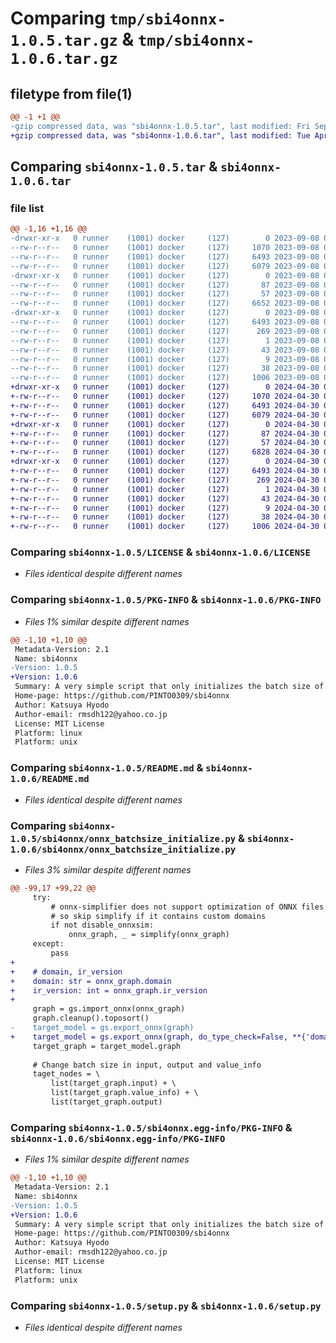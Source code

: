 # Comparing `tmp/sbi4onnx-1.0.5.tar.gz` & `tmp/sbi4onnx-1.0.6.tar.gz`

## filetype from file(1)

```diff
@@ -1 +1 @@
-gzip compressed data, was "sbi4onnx-1.0.5.tar", last modified: Fri Sep  8 01:21:17 2023, max compression
+gzip compressed data, was "sbi4onnx-1.0.6.tar", last modified: Tue Apr 30 05:52:04 2024, max compression
```

## Comparing `sbi4onnx-1.0.5.tar` & `sbi4onnx-1.0.6.tar`

### file list

```diff
@@ -1,16 +1,16 @@
-drwxr-xr-x   0 runner    (1001) docker     (127)        0 2023-09-08 01:21:17.081897 sbi4onnx-1.0.5/
--rw-r--r--   0 runner    (1001) docker     (127)     1070 2023-09-08 01:21:08.000000 sbi4onnx-1.0.5/LICENSE
--rw-r--r--   0 runner    (1001) docker     (127)     6493 2023-09-08 01:21:17.081897 sbi4onnx-1.0.5/PKG-INFO
--rw-r--r--   0 runner    (1001) docker     (127)     6079 2023-09-08 01:21:08.000000 sbi4onnx-1.0.5/README.md
-drwxr-xr-x   0 runner    (1001) docker     (127)        0 2023-09-08 01:21:17.081897 sbi4onnx-1.0.5/sbi4onnx/
--rw-r--r--   0 runner    (1001) docker     (127)       87 2023-09-08 01:21:08.000000 sbi4onnx-1.0.5/sbi4onnx/__init__.py
--rw-r--r--   0 runner    (1001) docker     (127)       57 2023-09-08 01:21:08.000000 sbi4onnx-1.0.5/sbi4onnx/__main__.py
--rw-r--r--   0 runner    (1001) docker     (127)     6652 2023-09-08 01:21:08.000000 sbi4onnx-1.0.5/sbi4onnx/onnx_batchsize_initialize.py
-drwxr-xr-x   0 runner    (1001) docker     (127)        0 2023-09-08 01:21:17.081897 sbi4onnx-1.0.5/sbi4onnx.egg-info/
--rw-r--r--   0 runner    (1001) docker     (127)     6493 2023-09-08 01:21:17.000000 sbi4onnx-1.0.5/sbi4onnx.egg-info/PKG-INFO
--rw-r--r--   0 runner    (1001) docker     (127)      269 2023-09-08 01:21:17.000000 sbi4onnx-1.0.5/sbi4onnx.egg-info/SOURCES.txt
--rw-r--r--   0 runner    (1001) docker     (127)        1 2023-09-08 01:21:17.000000 sbi4onnx-1.0.5/sbi4onnx.egg-info/dependency_links.txt
--rw-r--r--   0 runner    (1001) docker     (127)       43 2023-09-08 01:21:17.000000 sbi4onnx-1.0.5/sbi4onnx.egg-info/entry_points.txt
--rw-r--r--   0 runner    (1001) docker     (127)        9 2023-09-08 01:21:17.000000 sbi4onnx-1.0.5/sbi4onnx.egg-info/top_level.txt
--rw-r--r--   0 runner    (1001) docker     (127)       38 2023-09-08 01:21:17.081897 sbi4onnx-1.0.5/setup.cfg
--rw-r--r--   0 runner    (1001) docker     (127)     1006 2023-09-08 01:21:08.000000 sbi4onnx-1.0.5/setup.py
+drwxr-xr-x   0 runner    (1001) docker     (127)        0 2024-04-30 05:52:04.108938 sbi4onnx-1.0.6/
+-rw-r--r--   0 runner    (1001) docker     (127)     1070 2024-04-30 05:51:57.000000 sbi4onnx-1.0.6/LICENSE
+-rw-r--r--   0 runner    (1001) docker     (127)     6493 2024-04-30 05:52:04.108938 sbi4onnx-1.0.6/PKG-INFO
+-rw-r--r--   0 runner    (1001) docker     (127)     6079 2024-04-30 05:51:57.000000 sbi4onnx-1.0.6/README.md
+drwxr-xr-x   0 runner    (1001) docker     (127)        0 2024-04-30 05:52:04.108938 sbi4onnx-1.0.6/sbi4onnx/
+-rw-r--r--   0 runner    (1001) docker     (127)       87 2024-04-30 05:51:57.000000 sbi4onnx-1.0.6/sbi4onnx/__init__.py
+-rw-r--r--   0 runner    (1001) docker     (127)       57 2024-04-30 05:51:57.000000 sbi4onnx-1.0.6/sbi4onnx/__main__.py
+-rw-r--r--   0 runner    (1001) docker     (127)     6828 2024-04-30 05:51:57.000000 sbi4onnx-1.0.6/sbi4onnx/onnx_batchsize_initialize.py
+drwxr-xr-x   0 runner    (1001) docker     (127)        0 2024-04-30 05:52:04.108938 sbi4onnx-1.0.6/sbi4onnx.egg-info/
+-rw-r--r--   0 runner    (1001) docker     (127)     6493 2024-04-30 05:52:04.000000 sbi4onnx-1.0.6/sbi4onnx.egg-info/PKG-INFO
+-rw-r--r--   0 runner    (1001) docker     (127)      269 2024-04-30 05:52:04.000000 sbi4onnx-1.0.6/sbi4onnx.egg-info/SOURCES.txt
+-rw-r--r--   0 runner    (1001) docker     (127)        1 2024-04-30 05:52:04.000000 sbi4onnx-1.0.6/sbi4onnx.egg-info/dependency_links.txt
+-rw-r--r--   0 runner    (1001) docker     (127)       43 2024-04-30 05:52:04.000000 sbi4onnx-1.0.6/sbi4onnx.egg-info/entry_points.txt
+-rw-r--r--   0 runner    (1001) docker     (127)        9 2024-04-30 05:52:04.000000 sbi4onnx-1.0.6/sbi4onnx.egg-info/top_level.txt
+-rw-r--r--   0 runner    (1001) docker     (127)       38 2024-04-30 05:52:04.108938 sbi4onnx-1.0.6/setup.cfg
+-rw-r--r--   0 runner    (1001) docker     (127)     1006 2024-04-30 05:51:57.000000 sbi4onnx-1.0.6/setup.py
```

### Comparing `sbi4onnx-1.0.5/LICENSE` & `sbi4onnx-1.0.6/LICENSE`

 * *Files identical despite different names*

### Comparing `sbi4onnx-1.0.5/PKG-INFO` & `sbi4onnx-1.0.6/PKG-INFO`

 * *Files 1% similar despite different names*

```diff
@@ -1,10 +1,10 @@
 Metadata-Version: 2.1
 Name: sbi4onnx
-Version: 1.0.5
+Version: 1.0.6
 Summary: A very simple script that only initializes the batch size of ONNX. Simple Batchsize Initialization for ONNX.
 Home-page: https://github.com/PINTO0309/sbi4onnx
 Author: Katsuya Hyodo
 Author-email: rmsdh122@yahoo.co.jp
 License: MIT License
 Platform: linux
 Platform: unix
```

### Comparing `sbi4onnx-1.0.5/README.md` & `sbi4onnx-1.0.6/README.md`

 * *Files identical despite different names*

### Comparing `sbi4onnx-1.0.5/sbi4onnx/onnx_batchsize_initialize.py` & `sbi4onnx-1.0.6/sbi4onnx/onnx_batchsize_initialize.py`

 * *Files 3% similar despite different names*

```diff
@@ -99,17 +99,22 @@
     try:
         # onnx-simplifier does not support optimization of ONNX files containing custom domains,
         # so skip simplify if it contains custom domains
         if not disable_onnxsim:
             onnx_graph, _ = simplify(onnx_graph)
     except:
         pass
+
+    # domain, ir_version
+    domain: str = onnx_graph.domain
+    ir_version: int = onnx_graph.ir_version
+
     graph = gs.import_onnx(onnx_graph)
     graph.cleanup().toposort()
-    target_model = gs.export_onnx(graph)
+    target_model = gs.export_onnx(graph, do_type_check=False, **{'domain': domain, 'ir_version': ir_version})
     target_graph = target_model.graph
 
     # Change batch size in input, output and value_info
     taget_nodes = \
         list(target_graph.input) + \
         list(target_graph.value_info) + \
         list(target_graph.output)
```

### Comparing `sbi4onnx-1.0.5/sbi4onnx.egg-info/PKG-INFO` & `sbi4onnx-1.0.6/sbi4onnx.egg-info/PKG-INFO`

 * *Files 1% similar despite different names*

```diff
@@ -1,10 +1,10 @@
 Metadata-Version: 2.1
 Name: sbi4onnx
-Version: 1.0.5
+Version: 1.0.6
 Summary: A very simple script that only initializes the batch size of ONNX. Simple Batchsize Initialization for ONNX.
 Home-page: https://github.com/PINTO0309/sbi4onnx
 Author: Katsuya Hyodo
 Author-email: rmsdh122@yahoo.co.jp
 License: MIT License
 Platform: linux
 Platform: unix
```

### Comparing `sbi4onnx-1.0.5/setup.py` & `sbi4onnx-1.0.6/setup.py`

 * *Files identical despite different names*

